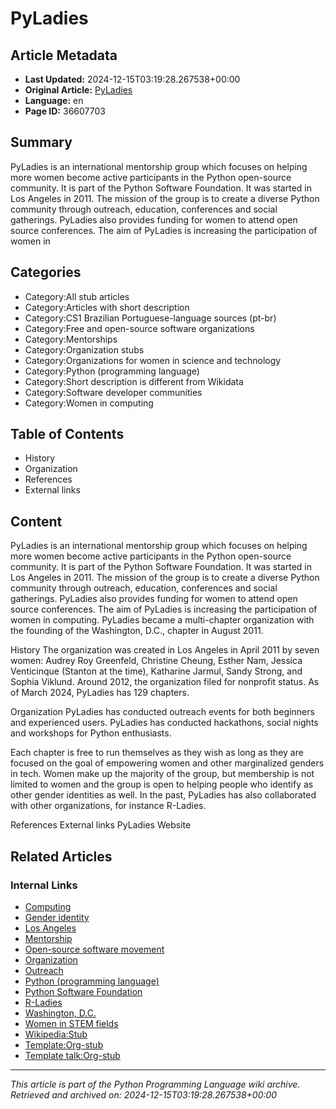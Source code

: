# PyLadies

## Article Metadata

- **Last Updated:** 2024-12-15T03:19:28.267538+00:00
- **Original Article:** [PyLadies](https://en.wikipedia.org/wiki/PyLadies)
- **Language:** en
- **Page ID:** 36607703

## Summary

PyLadies is an international mentorship group which focuses on helping more women become active participants in the Python open-source community. It is part of the Python Software Foundation. It was started in Los Angeles in 2011. The mission of the group is to create a diverse Python community through outreach, education, conferences and social gatherings. PyLadies also provides funding for women to attend open source conferences. The aim of PyLadies is increasing the participation of women in 

## Categories

- Category:All stub articles
- Category:Articles with short description
- Category:CS1 Brazilian Portuguese-language sources (pt-br)
- Category:Free and open-source software organizations
- Category:Mentorships
- Category:Organization stubs
- Category:Organizations for women in science and technology
- Category:Python (programming language)
- Category:Short description is different from Wikidata
- Category:Software developer communities
- Category:Women in computing

## Table of Contents

- History
- Organization
- References
- External links

## Content

PyLadies is an international mentorship group which focuses on helping more women become active participants in the Python open-source community. It is part of the Python Software Foundation. It was started in Los Angeles in 2011. The mission of the group is to create a diverse Python community through outreach, education, conferences and social gatherings. PyLadies also provides funding for women to attend open source conferences. The aim of PyLadies is increasing the participation of women in computing. PyLadies became a multi-chapter organization with the founding of the Washington, D.C., chapter in August 2011.

History
The organization was created in Los Angeles in April 2011 by seven women: Audrey Roy Greenfeld, Christine Cheung, Esther Nam, Jessica Venticinque (Stanton at the time), Katharine Jarmul, Sandy Strong, and Sophia Viklund. Around 2012, the organization filed for nonprofit status.
As of March 2024, PyLadies has 129 chapters.

Organization
PyLadies has conducted outreach events for both beginners and experienced users. PyLadies has conducted hackathons, social nights and workshops for Python enthusiasts.

Each chapter is free to run themselves as they wish as long as they are focused on the goal of empowering women and other marginalized genders in tech. Women make up the majority of the group, but membership is not limited to women and the group is open to helping people who identify as other gender identities as well.
In the past, PyLadies has also collaborated with other organizations, for instance R-Ladies.

References
External links
PyLadies Website

## Related Articles

### Internal Links

- [Computing](https://en.wikipedia.org/wiki/Computing)
- [Gender identity](https://en.wikipedia.org/wiki/Gender_identity)
- [Los Angeles](https://en.wikipedia.org/wiki/Los_Angeles)
- [Mentorship](https://en.wikipedia.org/wiki/Mentorship)
- [Open-source software movement](https://en.wikipedia.org/wiki/Open-source_software_movement)
- [Organization](https://en.wikipedia.org/wiki/Organization)
- [Outreach](https://en.wikipedia.org/wiki/Outreach)
- [Python (programming language)](https://en.wikipedia.org/wiki/Python_(programming_language))
- [Python Software Foundation](https://en.wikipedia.org/wiki/Python_Software_Foundation)
- [R-Ladies](https://en.wikipedia.org/wiki/R-Ladies)
- [Washington, D.C.](https://en.wikipedia.org/wiki/Washington,_D.C.)
- [Women in STEM fields](https://en.wikipedia.org/wiki/Women_in_STEM_fields)
- [Wikipedia:Stub](https://en.wikipedia.org/wiki/Wikipedia:Stub)
- [Template:Org-stub](https://en.wikipedia.org/wiki/Template:Org-stub)
- [Template talk:Org-stub](https://en.wikipedia.org/wiki/Template_talk:Org-stub)

---
_This article is part of the Python Programming Language wiki archive._
_Retrieved and archived on: 2024-12-15T03:19:28.267538+00:00_